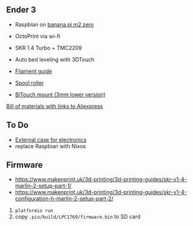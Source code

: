 ## Ender 3

* Raspbian on [banana pi m2 zero](https://wiki.banana-pi.org/Banana_Pi_BPI-M2_ZERO)
* OctoPrint via wi-fi
* SKR 1.4 Turbo + TMC2209
* Auto bed leveling with 3DTouch

* [Filament guide](https://www.thingiverse.com/thing:3052488/files)
* [Spool roller](https://www.thingiverse.com/thing:3290358/files)
* [BlTouch mount (3mm lower version)](https://www.thingiverse.com/thing:3003725/files)

[Bill of materials with links to Aliexpress](/doc/bill-of-materials.md)

## To Do

* [External case for electronics](/case)
* replace Raspbian with Nixos

## Firmware

* https://www.makenprint.uk/3d-printing/3d-printing-guides/skr-v1-4-marlin-2-setup-part-1/
* https://www.makenprint.uk/3d-printing/3d-printing-guides/skr-v1-4-configuration-h-marlin-2-setup-part-2/

1. `platformio run`
2. copy `.pio/build/LPC1769/firmware.bin` to SD card
